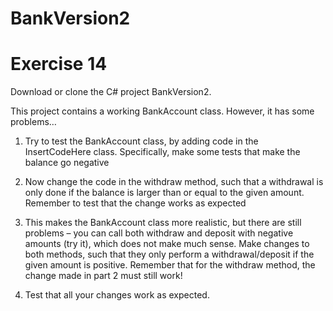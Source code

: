 # BankVersion2
<H1>Exercise 14</H1>

Download or clone the C# project BankVersion2. 

This project contains a working BankAccount class. However, it has some problems… 

1.	Try to test the BankAccount class, by adding code in the InsertCodeHere class. Specifically, make some tests that make the balance go negative

2.	Now change the code in the withdraw method, such that a withdrawal is only done if the balance is larger than or equal to the given amount. Remember to test that the change works as expected

3.	This makes the BankAccount class more realistic, but there are still problems – you can call both withdraw and deposit with negative amounts (try it), which does not make much sense. Make changes to both methods, such that they only perform a withdrawal/deposit if the given amount is positive. Remember that for the withdraw method, the change made in part 2 must still work!

4.	Test that all your changes work as expected.
